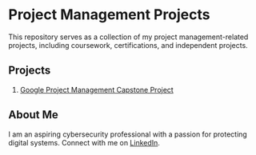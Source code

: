 # Project Management Projects

This repository serves as a collection of my project management-related projects, including coursework, certifications, and independent projects. 

## Projects
1. [Google Project Management Capstone Project](./Google%20Project%20Management%20Capstone%20Project)


## About Me
I am an aspiring cybersecurity professional with a passion for protecting digital systems. Connect with me on [LinkedIn](https://www.linkedin.com/in/pushpendra-singh-bhandari/).
